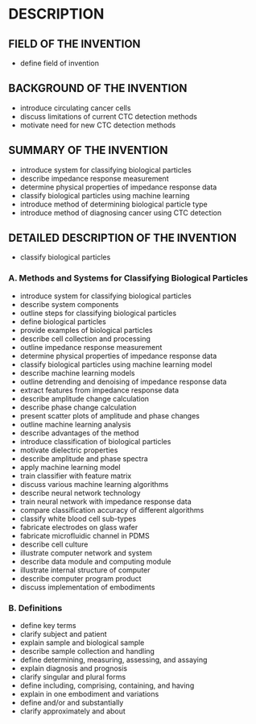 # DESCRIPTION

## FIELD OF THE INVENTION

- define field of invention

## BACKGROUND OF THE INVENTION

- introduce circulating cancer cells
- discuss limitations of current CTC detection methods
- motivate need for new CTC detection methods

## SUMMARY OF THE INVENTION

- introduce system for classifying biological particles
- describe impedance response measurement
- determine physical properties of impedance response data
- classify biological particles using machine learning
- introduce method of determining biological particle type
- introduce method of diagnosing cancer using CTC detection

## DETAILED DESCRIPTION OF THE INVENTION

- classify biological particles

### A. Methods and Systems for Classifying Biological Particles

- introduce system for classifying biological particles
- describe system components
- outline steps for classifying biological particles
- define biological particles
- provide examples of biological particles
- describe cell collection and processing
- outline impedance response measurement
- determine physical properties of impedance response data
- classify biological particles using machine learning model
- describe machine learning models
- outline detrending and denoising of impedance response data
- extract features from impedance response data
- describe amplitude change calculation
- describe phase change calculation
- present scatter plots of amplitude and phase changes
- outline machine learning analysis
- describe advantages of the method
- introduce classification of biological particles
- motivate dielectric properties
- describe amplitude and phase spectra
- apply machine learning model
- train classifier with feature matrix
- discuss various machine learning algorithms
- describe neural network technology
- train neural network with impedance response data
- compare classification accuracy of different algorithms
- classify white blood cell sub-types
- fabricate electrodes on glass wafer
- fabricate microfluidic channel in PDMS
- describe cell culture
- illustrate computer network and system
- describe data module and computing module
- illustrate internal structure of computer
- describe computer program product
- discuss implementation of embodiments

### B. Definitions

- define key terms
- clarify subject and patient
- explain sample and biological sample
- describe sample collection and handling
- define determining, measuring, assessing, and assaying
- explain diagnosis and prognosis
- clarify singular and plural forms
- define including, comprising, containing, and having
- explain in one embodiment and variations
- define and/or and substantially
- clarify approximately and about

